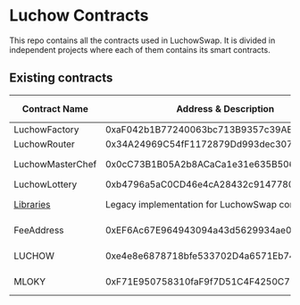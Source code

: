 # Luchow Contracts
This repo contains all the contracts used in LuchowSwap.
It is divided in independent projects where each of them contains its smart contracts.

## Existing contracts

| Contract Name                                     | Address & Description                                                                           | Solidity version     |
| ------------------------------------------------- | ----------------------------------------------------------------------------------------------- | -------------------- |
| LuchowFactory                                     | 0xaF042b1B77240063bc713B9357c39ABedec1b691                                                      | 0.5.16               |
| LuchowRouter                                      | 0x34A24969C54fF1172879Dd993dec307a4a83A674                                                      | 0.6.6                |
| LuchowMasterChef                                  | 0x0cC73B1B05A2b8ACaCa1e31e635B50634a9881FF                                                      | 0.6.12 / 0.8.0       |
| LuchowLottery                                     | 0xb4796a5aC0CD46e4cA28432c9147780A138f6726                                                      | 0.8.0                |
| [Libraries](./luchow-swap-lib/)                   | Legacy implementation for LuchowSwap contracts                                                  | 0.4.0 ~ 0.8.0        |
| FeeAddress                                        | 0xEF6Ac67E964943094a43d5629934ae01Dbd7cFab                                                      | 0.4.0 ~ 0.8.0        |
| LUCHOW                                            | 0xe4e8e6878718bfe533702D4a6571Eb74D79b0915                                                      | 0.4.0 ~ 0.8.0        |
| MLOKY                                             | 0xF71E950758310faF9f7D51C4F4250C7546086C1f                                                      | 0.4.0 ~ 0.8.0        |

